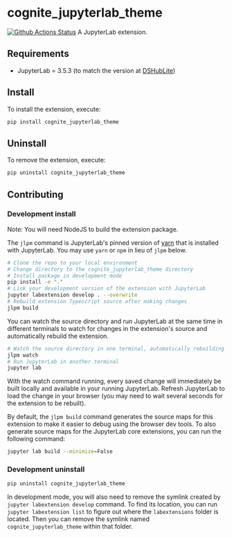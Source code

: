 # cognite_jupyterlab_theme

[![Github Actions Status](https://github.com/cognitedata/cognite-jupyterlab-theme/workflows/Build/badge.svg)](https://github.com/cognitedata/cognite-jupyterlab-theme/actions/workflows/build.yml)
A JupyterLab extension.

## Requirements

- JupyterLab = 3.5.3 (to match the version at [DSHubLite](https://github.com/cognitedata/dshublite))

## Install

To install the extension, execute:

```bash
pip install cognite_jupyterlab_theme
```

## Uninstall

To remove the extension, execute:

```bash
pip uninstall cognite_jupyterlab_theme
```

## Contributing

### Development install

Note: You will need NodeJS to build the extension package.

The `jlpm` command is JupyterLab's pinned version of
[yarn](https://yarnpkg.com/) that is installed with JupyterLab. You may use
`yarn` or `npm` in lieu of `jlpm` below.

```bash
# Clone the repo to your local environment
# Change directory to the cognite_jupyterlab_theme directory
# Install package in development mode
pip install -e "."
# Link your development version of the extension with JupyterLab
jupyter labextension develop . --overwrite
# Rebuild extension Typescript source after making changes
jlpm build
```

You can watch the source directory and run JupyterLab at the same time in different terminals to watch for changes in the extension's source and automatically rebuild the extension.

```bash
# Watch the source directory in one terminal, automatically rebuilding when needed
jlpm watch
# Run JupyterLab in another terminal
jupyter lab
```

With the watch command running, every saved change will immediately be built locally and available in your running JupyterLab. Refresh JupyterLab to load the change in your browser (you may need to wait several seconds for the extension to be rebuilt).

By default, the `jlpm build` command generates the source maps for this extension to make it easier to debug using the browser dev tools. To also generate source maps for the JupyterLab core extensions, you can run the following command:

```bash
jupyter lab build --minimize=False
```

### Development uninstall

```bash
pip uninstall cognite_jupyterlab_theme
```

In development mode, you will also need to remove the symlink created by `jupyter labextension develop`
command. To find its location, you can run `jupyter labextension list` to figure out where the `labextensions`
folder is located. Then you can remove the symlink named `cognite_jupyterlab_theme` within that folder.
